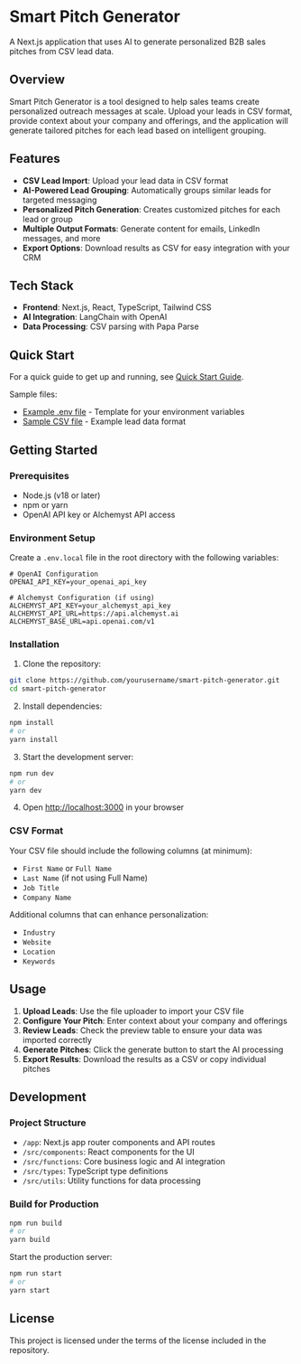 # Smart Pitch Generator

A Next.js application that uses AI to generate personalized B2B sales pitches from CSV lead data.

## Overview

Smart Pitch Generator is a tool designed to help sales teams create personalized outreach messages at scale. Upload your leads in CSV format, provide context about your company and offerings, and the application will generate tailored pitches for each lead based on intelligent grouping.

## Features

- **CSV Lead Import**: Upload your lead data in CSV format
- **AI-Powered Lead Grouping**: Automatically groups similar leads for targeted messaging
- **Personalized Pitch Generation**: Creates customized pitches for each lead or group
- **Multiple Output Formats**: Generate content for emails, LinkedIn messages, and more
- **Export Options**: Download results as CSV for easy integration with your CRM

## Tech Stack

- **Frontend**: Next.js, React, TypeScript, Tailwind CSS
- **AI Integration**: LangChain with OpenAI
- **Data Processing**: CSV parsing with Papa Parse

## Quick Start

For a quick guide to get up and running, see [Quick Start Guide](docs/QUICK_START.md).

Sample files:
- [Example .env file](docs/env.example) - Template for your environment variables
- [Sample CSV file](docs/sample-leads.csv) - Example lead data format

## Getting Started

### Prerequisites

- Node.js (v18 or later)
- npm or yarn
- OpenAI API key or Alchemyst API access

### Environment Setup

Create a `.env.local` file in the root directory with the following variables:

```
# OpenAI Configuration
OPENAI_API_KEY=your_openai_api_key

# Alchemyst Configuration (if using)
ALCHEMYST_API_KEY=your_alchemyst_api_key
ALCHEMYST_API_URL=https://api.alchemyst.ai
ALCHEMYST_BASE_URL=api.openai.com/v1
```

### Installation

1. Clone the repository:
```bash
git clone https://github.com/yourusername/smart-pitch-generator.git
cd smart-pitch-generator
```

2. Install dependencies:
```bash
npm install
# or
yarn install
```

3. Start the development server:
```bash
npm run dev
# or
yarn dev
```

4. Open [http://localhost:3000](http://localhost:3000) in your browser

### CSV Format

Your CSV file should include the following columns (at minimum):
- `First Name` or `Full Name`
- `Last Name` (if not using Full Name)
- `Job Title`
- `Company Name`

Additional columns that can enhance personalization:
- `Industry`
- `Website`
- `Location`
- `Keywords`

## Usage

1. **Upload Leads**: Use the file uploader to import your CSV file
2. **Configure Your Pitch**: Enter context about your company and offerings
3. **Review Leads**: Check the preview table to ensure your data was imported correctly
4. **Generate Pitches**: Click the generate button to start the AI processing
5. **Export Results**: Download the results as a CSV or copy individual pitches

## Development

### Project Structure

- `/app`: Next.js app router components and API routes
- `/src/components`: React components for the UI
- `/src/functions`: Core business logic and AI integration
- `/src/types`: TypeScript type definitions
- `/src/utils`: Utility functions for data processing

### Build for Production

```bash
npm run build
# or
yarn build
```

Start the production server:
```bash
npm run start
# or
yarn start
```

## License

This project is licensed under the terms of the license included in the repository. 